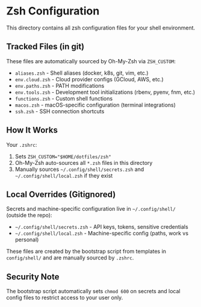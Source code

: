# Zsh Configuration

This directory contains all zsh configuration files for your shell environment.

## Tracked Files (in git)

These files are automatically sourced by Oh-My-Zsh via `ZSH_CUSTOM`:

- `aliases.zsh` - Shell aliases (docker, k8s, git, vim, etc.)
- `env.cloud.zsh` - Cloud provider configs (GCloud, AWS, etc.)
- `env.paths.zsh` - PATH modifications
- `env.tools.zsh` - Development tool initializations (rbenv, pyenv, fnm, etc.)
- `functions.zsh` - Custom shell functions
- `macos.zsh` - macOS-specific configuration (terminal integrations)
- `ssh.zsh` - SSH connection shortcuts

## How It Works

Your `.zshrc`:
1. Sets `ZSH_CUSTOM="$HOME/dotfiles/zsh"`
2. Oh-My-Zsh auto-sources all `*.zsh` files in this directory
3. Manually sources `~/.config/shell/secrets.zsh` and `~/.config/shell/local.zsh` if they exist

## Local Overrides (Gitignored)

Secrets and machine-specific configuration live in `~/.config/shell/` (outside the repo):

- `~/.config/shell/secrets.zsh` - API keys, tokens, sensitive credentials
- `~/.config/shell/local.zsh` - Machine-specific config (paths, work vs personal)

These files are created by the bootstrap script from templates in `config/shell/` and are manually sourced by `.zshrc`.

## Security Note

The bootstrap script automatically sets `chmod 600` on secrets and local config files to restrict access to your user only.
